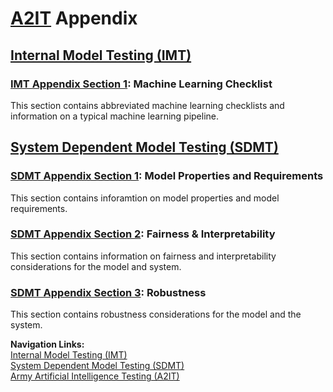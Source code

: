 # [A2IT](https://github.com/turingcompl33t/a2it) Appendix

## [Internal Model Testing (IMT)](https://github.com/turingcompl33t/a2it/blob/master/framework/0_IMT.md) 
### [IMT Appendix Section 1](appendix_section_1.md): Machine Learning Checklist
This section contains abbreviated machine learning checklists and information on a typical machine learning pipeline.  

## [System Dependent Model Testing (SDMT)](https://github.com/turingcompl33t/a2it/blob/master/framework/1_SDMT.md)
### [SDMT Appendix Section 1](appendix_section_2.md): Model Properties and Requirements
This section contains inforamtion on model properties and model requirements.  

### [SDMT Appendix Section 2](appendix_section_3.md): Fairness & Interpretability
This section contains information on fairness and interpretability considerations for the model and system.  

### [SDMT Appendix Section 3](appendix_section_4.md): Robustness
This section contains robustness considerations for the model and the system.  
  
**Navigation Links:**  
[Internal Model Testing (IMT)](https://github.com/turingcompl33t/a2it/blob/master/framework/0_IMT.md)  
[System Dependent Model Testing (SDMT)](https://github.com/turingcompl33t/a2it/blob/master/framework/1_SDMT.md)  
[Army Artificial Intelligence Testing (A2IT)](https://github.com/turingcompl33t/a2it)  
